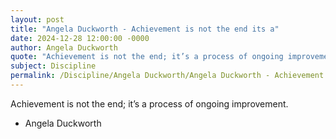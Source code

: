 ```yaml
---
layout: post
title: "Angela Duckworth - Achievement is not the end its a"
date: 2024-12-28 12:00:00 -0000
author: Angela Duckworth
quote: "Achievement is not the end; it’s a process of ongoing improvement."
subject: Discipline
permalink: /Discipline/Angela Duckworth/Angela Duckworth - Achievement is not the end its a
---
```


Achievement is not the end; it’s a process of ongoing improvement.

- Angela Duckworth
